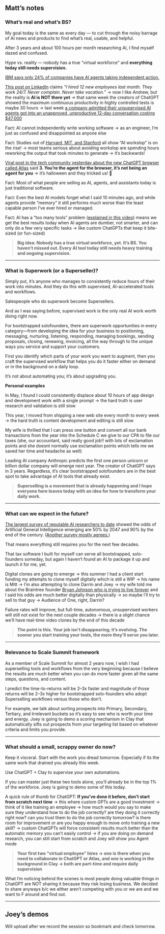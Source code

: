 ## Matt’s notes

### What’s real and what’s BS?

My goal today is the same as every day — to cut through the noisy barrage of AI news and products to find what’s real, usable, and helpful.

After 3 years and about 100 hours per month researching AI, I find myself dazed and confused.

Hype vs. reality — nobody has a true “virtual workforce” and **everything today still needs supervision.**

[IBM says only 24% of companies have AI agents taking independent action.](https://www.ibm.com/thought-leadership/institute-business-value/en-us/report/agentic-ai-operating-model)

[This post on LinkedIn](https://www.linkedin.com/posts/awilkinson_dp-digital-people-we-build-digital-employees-activity-7380230237994991616-6vt8/) claims _“I hired 12 new employees last month. They work 24/7. Never complain. Never take vacation.”_ → now I like Andrew, but the reality is **AI is NOT there yet** → that same week the creators of ChatGPT showed the maximum continuous productivity in highly controlled tests is maybe 30 hours → last week [a company admitted their unsupervised AI agents got into an unapproved, unproductive 12-day conversation costing $47,000](https://pub.towardsai.net/we-spent-47-000-running-ai-agents-in-production-heres-what-nobody-tells-you-about-a2a-and-mcp-5f845848de33)

Fact: AI cannot independently write working software → as an engineer, I’m just as confused and disappointed as anyone else

Fact: Studies out of [Harvard, MIT, and Stanford](https://hbr.org/2025/09/ai-generated-workslop-is-destroying-productivity) all show “AI workslop” is on the rise! → most teams serious about avoiding workslop are spending hours reworking the output that took minutes to generate → it’s backwards!

[Viral post in the tech community yesterday about the new ChatGPT browser called Atlas](https://www.anildash.com/2025/10/22/atlas-anti-web-browser/) said **3. You’re the agent for the browser, it’s not being an agent for you** → it’s halloween and they tricked us! 👻

Fact: Most of what people are selling as AI, agents, and assistants today is just traditional software.

Fact: Even the best AI models forget what I said 10 minutes ago, and while agents provide “memory” it still performs much worse than the least capable person I’ve ever hired or managed.

Fact: AI has a “too many tools” problem ([explained in this video](https://youtu.be/bAYZjVAodoo)) means we get the best results today when AI agents are dumber, not smarter, and can only do a few very specific tasks → like custom ChatGPTs that keep it bite-sized (or fun-sized)

> **Big idea: Nobody has a true virtual workforce, yet. It’s BS. You haven’t missed out. Every AI tool today still needs heavy training and ongoing supervision.**

---

### What is Superwork (or a Superseller)?

Simply put, it’s anyone who manages to consistently reduce hours of their work into minutes. And they do this with supervised, AI-accelerated tools and workflows.

Salespeople who do superwork become Supersellers.

And as I was saying before, supervised work is the only real AI work worth doing right now.

For bootstrapped solofounders, there are superwork opportunities in every category—from developing the idea for your business to positioning, messaging, nurturing, listening, responding, managing bookings, sending proposals, closing, renewing, invoicing, all the way through to the unique ways you service and support your customers.

First you identify which parts of your work you want to augment, then you craft the supervised workflow that helps you do it faster either on demand or in the background on a daily loop.

It’s not about automating you; it’s about upgrading you.

**Personal examples**

In May, I found I could consistently displace about 10 hours of app design and development work with a single prompt → the hard truth is user research and validation is still slow

This year, I moved from shipping a new web site every month to every week → the hard truth is content development and editing is still slow

My wife is thrilled that I can press one button and convert all our bank transactions from the year into the Schedule C we give to our CPA to file our taxes (she, our accountant, said really good job!! with lots of exclamation points and she doesnt normally use exclamation points which tells me we saved her time and headache as well)

Leading AI company Anthropic predicts the first one person unicorn or billion dollar company will emerge next year. The creator of ChatGPT says in 3 years. Regardless, it’s clear bootstrapped solofounders are in the best spot to take advantage of AI tools that already exist.

> **Superselling is a movement that is already happening and I hope everyone here leaves today with an idea for how to transform your daily work.**

---

### What can we expect in the future?

[The largest survey of reputable AI researchers to date](https://arxiv.org/abs/2401.02843) showed the odds of Artificial General Intelligence emerging are 50% by 2047 and 90% by the end of the century. ([Another survey mostly agrees.](https://aiimpacts.org/agi-09-survey/))

That means everything still requires you for the next few decades.

That tax software I built for myself can serve all bootstrapped, solo-founders someday, but again I haven’t found an AI to package it up and launch it for me, yet.

Digital clones are going to emerge → this summer I had a client start funding my attempts to clone myself digitally which is still a WIP → his name is Mitt → I’m also attempting to clone Darrin and Joey → my wife told me about the Braintree founder [Bryan Johnson who is trying to live forever](https://www.bryanjohnson.com) and I said his odds are much better digitally than physically → so maybe I’ll try to sell to that guy → Audience of One, right, Darrin?

Failure rates will improve, but full-time, autonomous, unsupervised workers will still not exist for the next couple decades → there is a slight chance we’ll have real-time video clones by the end of this decade

> **The point is this. Your job isn’t disappearing; it’s evolving. The sooner you start training your tools, the more they’ll serve you later.**

---

### Relevance to Scale Summit framework

As a member of Scale Summit for almost 2 years now, I wish I had superselling tools and workflows from the very beginning because I believe the results are much better when you can do more faster given all the same steps, questions, and content.

I predict the time-to-returns will be 2–3x faster and magnitude of those returns will be 2–3x higher for bootstrapped solo-founders who adopt Superselling workflows versus those who don’t.

For example, we talk about sorting prospects into Primary, Secondary, Tertiary, and Irrelevant buckets so it’s easy to see who is worth your time and energy. Joey is going to demo a scoring mechanism in Clay that automatically sifts out prospects from your targeting list based on whatever criteria and limits you provide.

---

### What should a small, scrappy owner do now?

Keep it visceral. Start with the work you dread tomorrow. Especially if its the same work that drained you already this week.

Use ChatGPT + Clay to supervise your own automations.

If you can master just these two tools alone, you’ll already be in the top 1% of the workforce. Joey is going to demo some of this today.

A quick rule of thumb for ChatGPT: **If you’ve done it before, don’t start from scratch next time** → this where custom GPTs are a good investment → think of it like training an employee → how much would you say to make sure they understand how to do the job correctly? are they doing it correctly right now? can you trust them to do the job correctly tomorrow? is there room for improvement or are you happy enough to move onto training a new skill? → custom ChatGPTs will force consistent results much better than the automatic memory you can’t easily control → if you are doing on demand research, you can still start from scratch and Joey will show you Agent mode

> **Your first two “virtual employee” hires → one is there when you need to collaborate in ChatGPT or Atlas, and one is working in the background in Clay → both are part-time and require daily supervision**

What I’m noticing behind the scenes is most people doing valuable things in ChatGPT are NOT sharing it because they risk losing business. We decided to share anyways b/c we either aren’t competing with you or we are and we want to F around and find out.

---

## Joey’s demos

Will upload after we record the session so bookmark and check tomorrow.
